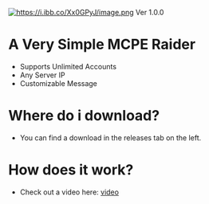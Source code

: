 <a href="https://i.ibb.co/Xx0GPyJ/image.png"><img src="https://i.ibb.co/Xx0GPyJ/image.png" alt="https://i.ibb.co/Xx0GPyJ/image.png" border="0"></a> Ver 1.0.0

# A Very Simple MCPE Raider

 - Supports Unlimited Accounts
 - Any Server IP
 - Customizable Message

# Where do i download?

 - You can find a download in the releases tab on the left.

# How does it work?

 - Check out a video here: <a href="https://video">video</a>



